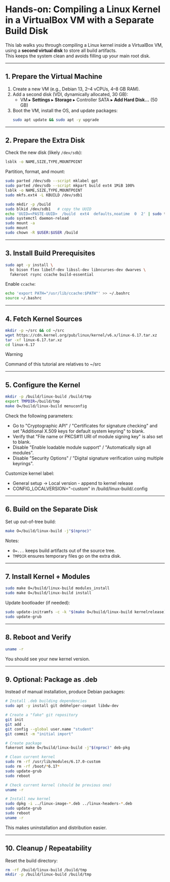 # Hands-on: Compiling a Linux Kernel in a VirtualBox VM with a Separate Build Disk

This lab walks you through compiling a Linux kernel inside a VirtualBox VM, using a **second virtual disk** to store all build artifacts.  
This keeps the system clean and avoids filling up your main root disk.

---

## 1. Prepare the Virtual Machine
1. Create a new VM (e.g., Debian 13, 2–4 vCPUs, 4–8 GB RAM).
2. Add a second disk (VDI, dynamically allocated, 30 GB):
   - VM ▸ **Settings** ▸ **Storage** ▸ Controller SATA ▸ **Add Hard Disk…** (50 GB)
3. Boot the VM, install the OS, and update packages:
   ```bash
   sudo apt update && sudo apt -y upgrade
   ```

---

## 2. Prepare the Extra Disk
Check the new disk (likely `/dev/sdb`):
```bash
lsblk -o NAME,SIZE,TYPE,MOUNTPOINT
```

Partition, format, and mount:
```bash
sudo parted /dev/sdb --script mklabel gpt
sudo parted /dev/sdb --script mkpart build ext4 1MiB 100%
lsblk -o NAME,SIZE,TYPE,MOUNTPOINT
sudo mkfs.ext4 -L KBUILD /dev/sdb1

sudo mkdir -p /build
sudo blkid /dev/sdb1   # copy the UUID
echo 'UUID=<PASTE-UUID>  /build  ext4  defaults,noatime  0  2' | sudo tee -a /etc/fstab
sudo systemctl daemon-reload
sudo mount -a
sudo mount
sudo chown -R $USER:$USER /build
```

---

## 3. Install Build Prerequisites

```bash
sudo apt -y install \
  bc bison flex libelf-dev libssl-dev libncurses-dev dwarves \
  fakeroot rsync ccache build-essential
```

Enable `ccache`:
```bash
echo 'export PATH="/usr/lib/ccache:$PATH"' >> ~/.bashrc
source ~/.bashrc
```

---

## 4. Fetch Kernel Sources

```bash
mkdir -p ~/src && cd ~/src
wget https://cdn.kernel.org/pub/linux/kernel/v6.x/linux-6.17.tar.xz
tar -xf linux-6.17.tar.xz
cd linux-6.17
```

> [!WARNING]
> Command of this tutorial are relatives to ~/src

---

## 5. Configure the Kernel

```bash
mkdir -p /build/linux-build /build/tmp
export TMPDIR=/build/tmp
make O=/build/linux-build menuconfig
```

Check the following parameters:
- Go to "Cryptographic API" / "Certificates for signature checking" and set "Additional X.509 keys for default system keyring" to blank.
- Verify that "File name or PKCS#11 URI of module signing key" is also set to blank.
- Disable "Enable loadable module support" / "Automatically sign all modules".
- Disable "Security Options" / "Digital signature verification using multiple keyrings".

Customize kernel label:
- General setup → Local version - append to kernel release
- CONFIG_LOCALVERSION="-custom" in /build/linux-build/.config

---

## 6. Build on the Separate Disk
Set up out-of-tree build:
```bash
make O=/build/linux-build -j"$(nproc)"
```

Notes:
- `O=...` keeps build artifacts out of the source tree.
- `TMPDIR` ensures temporary files go on the extra disk.

---

## 7. Install Kernel + Modules
```bash
sudo make O=/build/linux-build modules_install
sudo make O=/build/linux-build install
```

Update bootloader (if needed):
```bash
sudo update-initramfs -c -k "$(make O=/build/linux-build kernelrelease)"
sudo update-grub
```

---

## 8. Reboot and Verify
```bash
uname -r
```
You should see your new kernel version.

---

## 9. Optional: Package as .deb
Instead of manual installation, produce Debian packages:
```bash
# Install .deb building dependencies
sudo apt -y install git debhelper-compat libdw-dev

# Create a "fake" git repository
git init
git add .
git config --global user.name "student"
git commit -m "initial import"

# Create package
fakeroot make O=/build/linux-build -j"$(nproc)" deb-pkg

# Clean current kernel
sudo rm -rf /usr/lib/modules/6.17.0-custom
sudo rm -rf /boot/*6.17*
sudo update-grub
sudo reboot

# Check current kernel (should be previous one)
uname -r

# Install new kernel
sudo dpkg -i ../linux-image-*.deb ../linux-headers-*.deb
sudo update-grub
sudo reboot
uname -r
```

This makes uninstallation and distribution easier.

---

## 10. Cleanup / Repeatability
Reset the build directory:
```bash
rm -rf /build/linux-build /build/tmp
mkdir -p /build/linux-build /build/tmp
```
